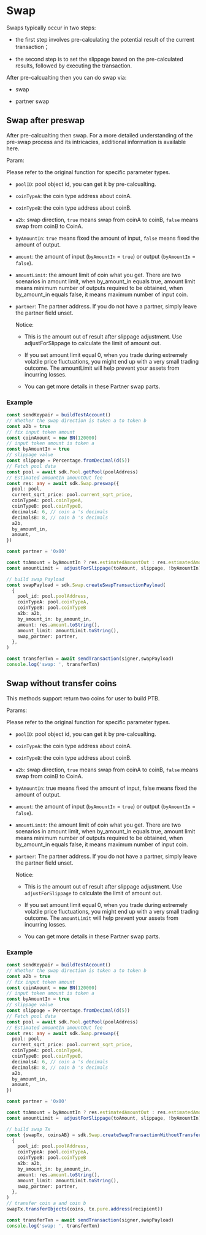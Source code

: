 # Swap

Swaps typically occur in two steps:

- the first step involves pre-calculating the potential result of the current transaction；

- the second step is to set the slippage based on the pre-calculated results, followed by executing the transaction.

After pre-calcualting then you can do swap via:

- swap

- partner swap

## Swap after preswap

After pre-calcualting then swap. For a more detailed understanding of the pre-swap process and its intricacies, additional information is available here.

Param:

Please refer to the original function for specific parameter types.

- `poolID`: pool object id, you can get it by pre-calcualting.

- `coinTypeA`: the coin type address about coinA.

- `coinTypeB`: the coin type address about coinB.

- `a2b`: swap direction, `true` means swap from coinA to coinB, `false` means swap from coinB to CoinA.

- `byAmountIn`: `true` means fixed the amount of input, `false` means fixed the amount of output.

- `amount`: the amount of input (`byAmountIn` = `true`) or output (`byAmountIn` = `false`).

- `amountLimit`: the amount limit of coin what you get. There are two scenarios in amount limit, when by_amount_in equals true, amount limit means minimum number of outputs required to be obtained, when by_amount_in equals false, it means maximum number of input coin.

- `partner`: The partner address. If you do not have a partner, simply leave the partner field unset.

  Notice:

  - This is the amount out of result after slippage adjustment. Use adjustForSlippage to calculate the limit of amount out.

  - If you set amount limit equal 0, when you trade during extremely volatile price fluctuations, you might end up with a very small trading outcome. The amountLimit will help prevent your assets from incurring losses.

  - You can get more details in these Partner swap parts.

### Example

```typescript
const sendKeypair = buildTestAccount()
// Whether the swap direction is token a to token b
const a2b = true
// fix input token amount
const coinAmount = new BN(120000)
// input token amount is token a
const byAmountIn = true
// slippage value
const slippage = Percentage.fromDecimal(d(5))
// Fetch pool data
const pool = await sdk.Pool.getPool(poolAddress)
// Estimated amountIn amountOut fee
const res: any = await sdk.Swap.preswap({
  pool: pool,
  current_sqrt_price: pool.current_sqrt_price,
  coinTypeA: pool.coinTypeA,
  coinTypeB: pool.coinTypeB,
  decimalsA: 6, // coin a 's decimals
  decimalsB: 8, // coin b 's decimals
  a2b,
  by_amount_in,
  amount,
})

const partner = '0x00'

const toAmount = byAmountIn ? res.estimatedAmountOut : res.estimatedAmountIn
const amountLimit =  adjustForSlippage(toAmount, slippage, !byAmountIn)

// build swap Payload
const swapPayload = sdk.Swap.createSwapTransactionPayload(
  {
    pool_id: pool.poolAddress,
    coinTypeA: pool.coinTypeA,
    coinTypeB: pool.coinTypeB
    a2b: a2b,
    by_amount_in: by_amount_in,
    amount: res.amount.toString(),
    amount_limit: amountLimit.toString(),
    swap_partner: partner,
  },
)

const transferTxn = await sendTransaction(signer,swapPayload)
console.log('swap: ', transferTxn)
```

## Swap without transfer coins

This methods support return two coins for user to build PTB.

Params:

Please refer to the original function for specific parameter types.

- `poolID`: pool object id, you can get it by pre-calcualting.

- `coinTypeA`: the coin type address about coinA.

- `coinTypeB`: the coin type address about coinB.

- `a2b`: swap direction, `true` means swap from coinA to coinB, `false` means swap from coinB to CoinA.

- `byAmountIn`: true means fixed the amount of input, false means fixed the amount of output.

- `amount`: the amount of input (`byAmountIn` = `true`) or output (`byAmountIn` = `false`).

- `amountLimit`: the amount limit of coin what you get. There are two scenarios in amount limit, when by_amount_in equals true, amount limit means minimum number of outputs required to be obtained, when by_amount_in equals false, it means maximum number of input coin.

- `partner`: The partner address. If you do not have a partner, simply leave the partner field unset.

  Notice:

  - This is the amount out of result after slippage adjustment. Use `adjustForSlippage` to calculate the limit of amount out.

  - If you set amount limit equal 0, when you trade during extremely volatile price fluctuations, you might end up with a very small trading outcome. The `amountLimit` will help prevent your assets from incurring losses.

  - You can get more details in these Partner swap parts.

### Example

```typescript
const sendKeypair = buildTestAccount()
// Whether the swap direction is token a to token b
const a2b = true
// fix input token amount
const coinAmount = new BN(120000)
// input token amount is token a
const byAmountIn = true
// slippage value
const slippage = Percentage.fromDecimal(d(5))
// Fetch pool data
const pool = await sdk.Pool.getPool(poolAddress)
// Estimated amountIn amountOut fee
const res: any = await sdk.Swap.preswap({
  pool: pool,
  current_sqrt_price: pool.current_sqrt_price,
  coinTypeA: pool.coinTypeA,
  coinTypeB: pool.coinTypeB,
  decimalsA: 6, // coin a 's decimals
  decimalsB: 8, // coin b 's decimals
  a2b,
  by_amount_in,
  amount,
})

const partner = '0x00'

const toAmount = byAmountIn ? res.estimatedAmountOut : res.estimatedAmountIn
const amountLimit =  adjustForSlippage(toAmount, slippage, !byAmountIn)

// build swap Tx
const {swapTx, coinsAB} = sdk.Swap.createSwapTransactionWithoutTransferCoinsPayload(
  {
    pool_id: pool.poolAddress,
    coinTypeA: pool.coinTypeA,
    coinTypeB: pool.coinTypeB
    a2b: a2b,
    by_amount_in: by_amount_in,
    amount: res.amount.toString(),
    amount_limit: amountLimit.toString(),
    swap_partner: partner,
  },
)
// transfer coin a and coin b
swapTx.transferObjects(coins, tx.pure.address(recipient))

const transferTxn = await sendTransaction(signer,swapPayload)
console.log('swap: ', transferTxn)
```
